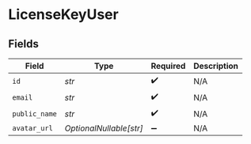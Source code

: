 # LicenseKeyUser


## Fields

| Field                   | Type                    | Required                | Description             |
| ----------------------- | ----------------------- | ----------------------- | ----------------------- |
| `id`                    | *str*                   | :heavy_check_mark:      | N/A                     |
| `email`                 | *str*                   | :heavy_check_mark:      | N/A                     |
| `public_name`           | *str*                   | :heavy_check_mark:      | N/A                     |
| `avatar_url`            | *OptionalNullable[str]* | :heavy_minus_sign:      | N/A                     |
